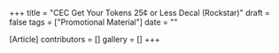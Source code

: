 +++
title = "CEC Get Your Tokens 25¢ or Less Decal (Rockstar)"
draft = false
tags = ["Promotional Material"]
date = ""

[Article]
contributors = []
gallery = []
+++